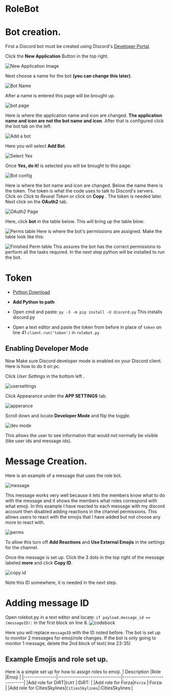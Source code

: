 # RoleBot

# Bot creation. 
First a Discord bot must be created using Discord's  [Developer Portal](https://discord.com/developers/applications).

Click the **New Application** Button in the top right.

![New Application Image](https://cdn.discordapp.com/attachments/707320637026336799/734870107888681020/unknown.png)

Next choose a name for the bot **(you can change this later)**.

![Bot Name](https://cdn.discordapp.com/attachments/707320637026336799/734870582109274163/unknown.png)

After a name is entered this page will be brought up.

![bot page](https://cdn.discordapp.com/attachments/707320637026336799/734871335716651168/unknown.png)

Here is where the application name and icon are changed. **The application name and icon are not the bot name and icon**. After that is configured click the bot tab on the left.

![Add a bot](https://cdn.discordapp.com/attachments/707320637026336799/734871830061645904/unknown.png)

Here you will select **Add Bot**.

![Select Yes](https://cdn.discordapp.com/attachments/707320637026336799/734872232425422919/unknown.png)

Once **Yes, do it!** is selected you will be brought to this page:

![Bot config](https://cdn.discordapp.com/attachments/707320637026336799/734875049445556335/unknown.png) 

Here is where the bot name and icon are changed. Below the name there is the token. The token is what the code uses to talk to Discord's servers. Click on *Click to Reveal Token* or click on **Copy** . The token is needed later. Next click on the **OAuth2** tab.

![OAuth2 Page](https://cdn.discordapp.com/attachments/707320637026336799/734878141255909397/unknown.png)

Here, click **bot** in the table below. This will bring up the table blow:

![Perms table](https://cdn.discordapp.com/attachments/707320637026336799/734878415827501126/unknown.png)
Here is where the bot's permissions are assigned. Make the table look like this:

![Finished Perm table](https://cdn.discordapp.com/attachments/707320637026336799/734878748226093076/unknown.png)
This assures the bot has the correct permissions to perform all the tasks required. In the next step python will be installed to run the bot. 
# Token

- [Python Download](https://www.python.org/ftp/python/3.8.5/python-3.8.5.exe)

- **Add Python to path**

- Open cmd and paste: `py -3 -m pip install -U discord.py` This installs discord.py

- Open a text editor and paste the token from before in place of `token` on line 41
`client.run('token')` in `rolebot.py`

## Enabling Developer Mode
Now Make sure Discord developer mode is enabled on your Discord client. Here is how to do it on pc. 

Click *User Settings* in the bottom left .

![usersettings](https://cdn.discordapp.com/attachments/707320637026336799/734882935026483320/unknown.png)

Click Appearance under the **APP SETTINGS** tab.

![apperance](https://cdn.discordapp.com/attachments/707320637026336799/734883384475779142/unknown.png) 

Scroll down and locate **Developer Mode** and flip the toggle.

![dev mode](https://cdn.discordapp.com/attachments/707320637026336799/734896739605282816/unknown.png)

This allows the user to see information that would not normally be visible (like user ids and message ids).

# Message Creation.
Here is an example of a message that uses the role bot. 

![message](https://cdn.discordapp.com/attachments/707320637026336799/734897516478201916/unknown.png)


This message works very well because it lets the members know what to do with the message and it shows the members what roles correspond with what emoji. In this example I have reacted to each message with my discord account then disabled adding reactions in the channel permissions. This allows users to react with the emojis that I have added but not choose any more to react with.

![perms](https://cdn.discordapp.com/attachments/707320637026336799/734898350452768840/unknown.png)

To allow this turn off **Add Reactions** and **Use External Emojis** in the settings for the channel. 

Once the message is set up. Click the 3 dots in the top right of the message labeled **more**
and click **Copy ID**.

![copy id](https://cdn.discordapp.com/attachments/707320637026336799/734899515756118056/unknown.png)

Note this ID somewhere, it is needed in the next step.

# Adding message ID
Open rolebot.py in a text editor and locate:
`if payload.message_id == (messageID):` in the first block on line 8.
![codebock](https://cdn.discordapp.com/attachments/707320637026336799/734928571142766743/unknown.png)

Here you will replace `messageID` with the ID noted before.  The bot is set up to monitor 2 messages for emoji/role changes. If the bot is only going to monitor 1 message, delete the 2nd block of text( line 23-35)


## Example Emojis and role set up.
Here is a simple set up for how to assign roles to emoji.
|     Description           |Role                          |Emoji                         |
|----------------|-------------------------------|-----------------------------|
|Add role for DiRT|`DiRT`            |:DiRT:            |
|Add role for Forza|`Forza`            |:Forza:            |
|Add role for CitiesSkylines|`CitiesSkylines`|:CitiesSkylines:|



<!--stackedit_data:
eyJoaXN0b3J5IjpbOTI4MDE2MDI0LDI5OTQ5OTYzNSwtNjAyOT
M0OTUxLDMwOTY4NDg2NywxMjQwMzI5NjAzLC0zMjAyOTQwMjEs
MTc5MDkwMzI1MCwxNzk2MDYyODgyLC0xMDk4NjUyMDI4LDIxMD
A4OTI5NzcsLTE2MDIyMjAzMDddfQ==
-->